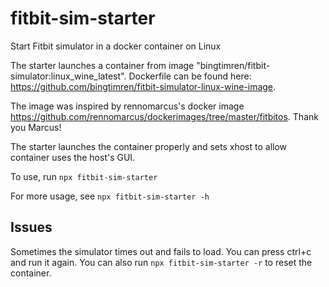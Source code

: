 # fitbit-sim-starter
Start Fitbit simulator in a docker container on Linux 

The starter launches a container from image "bingtimren/fitbit-simulator:linux_wine_latest". Dockerfile can be found here: https://github.com/bingtimren/fitbit-simulator-linux-wine-image. 

The image was inspired by rennomarcus's docker image https://github.com/rennomarcus/dockerimages/tree/master/fitbitos. Thank you Marcus! 

The starter launches the container properly and sets xhost to allow container uses the host's GUI.

To use, run `npx fitbit-sim-starter`

For more usage, see `npx fitbit-sim-starter -h`

## Issues

Sometimes the simulator times out and fails to load. You can press ctrl+c and run it again. You can also run `npx fitbit-sim-starter -r` to reset the container.